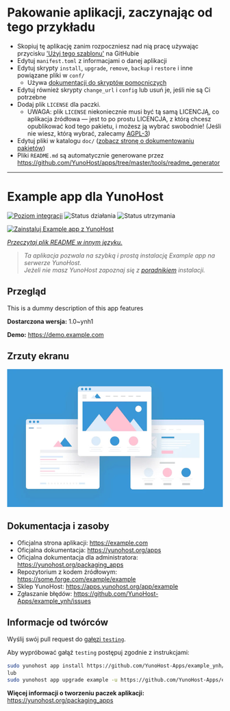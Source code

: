 # Pakowanie aplikacji, zaczynając od tego przykładu

- Skopiuj tę aplikację zanim rozpoczniesz nad nią pracę używając przycisku ['Użyj tego szablonu'](https://github.com/new?template_name=example_ynh&template_owner=YunoHost) na GitHubie
- Edytuj `manifest.toml` z informacjami o danej aplikacji
- Edytuj skrypty `install`, `upgrade`, `remove`, `backup` i `restore` i inne powiązane pliki w `conf/`
  - Używa [dokumentacji do skryptów pomocniczych](https://yunohost.org/packaging_apps_helpers)
- Edytuj również skrypty `change_url` i `config` lub usuń je, jeśli nie są Ci potrzebne
- Dodaj plik `LICENSE` dla paczki.
  - UWAGA: plik `LICENSE` niekoniecznie musi być tą samą LICENCJĄ, co aplikacja źródłowa — jest to po prostu LICENCJA, z którą chcesz opublikować kod tego pakietu, i możesz ją wybrać swobodnie! (Jeśli nie wiesz, którą wybrać, zalecamy [AGPL-3](https://www.gnu.org/licenses/agpl-3.0.txt))
- Edytuj pliki w katalogu `doc/` ([zobacz stronę o dokumentowaniu pakietów](https://yunohost.org/packaging_app_doc))
- Pliki `README.md` są automatycznie generowane przez <https://github.com/YunoHost/apps/tree/master/tools/readme_generator>

---
<!--
To README zostało automatycznie wygenerowane przez <https://github.com/YunoHost/apps/tree/master/tools/readme_generator>
Nie powinno być ono edytowane ręcznie.
-->

# Example app dla YunoHost

[![Poziom integracji](https://apps.yunohost.org/badge/integration/example)](https://ci-apps.yunohost.org/ci/apps/example/)
![Status działania](https://apps.yunohost.org/badge/state/example)
![Status utrzymania](https://apps.yunohost.org/badge/maintained/example)

[![Zainstaluj Example app z YunoHost](https://install-app.yunohost.org/install-with-yunohost.svg)](https://install-app.yunohost.org/?app=example)

*[Przeczytaj plik README w innym języku.](./ALL_README.md)*

> *Ta aplikacja pozwala na szybką i prostą instalację Example app na serwerze YunoHost.*  
> *Jeżeli nie masz YunoHost zapoznaj się z [poradnikiem](https://yunohost.org/install) instalacji.*

## Przegląd

This is a dummy description of this app features


**Dostarczona wersja:** 1.0~ynh1

**Demo:** <https://demo.example.com>

## Zrzuty ekranu

![Zrzut ekranu z Example app](./doc/screenshots/example.jpg)

## Dokumentacja i zasoby

- Oficjalna strona aplikacji: <https://example.com>
- Oficjalna dokumentacja: <https://yunohost.org/apps>
- Oficjalna dokumentacja dla administratora: <https://yunohost.org/packaging_apps>
- Repozytorium z kodem źródłowym: <https://some.forge.com/example/example>
- Sklep YunoHost: <https://apps.yunohost.org/app/example>
- Zgłaszanie błędów: <https://github.com/YunoHost-Apps/example_ynh/issues>

## Informacje od twórców

Wyślij swój pull request do [gałęzi `testing`](https://github.com/YunoHost-Apps/example_ynh/tree/testing).

Aby wypróbować gałąź `testing` postępuj zgodnie z instrukcjami:

```bash
sudo yunohost app install https://github.com/YunoHost-Apps/example_ynh/tree/testing --debug
lub
sudo yunohost app upgrade example -u https://github.com/YunoHost-Apps/example_ynh/tree/testing --debug
```

**Więcej informacji o tworzeniu paczek aplikacji:** <https://yunohost.org/packaging_apps>
